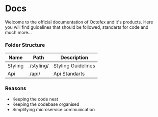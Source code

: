 # Docs

Welcome to the official documentation of Octofex and it's products. Here you will find guidelines that should be followed, standarts for code and much more...

### Folder Structure

| Name | Path | Description |
|--|--| -- |
| Styling | ./styling/ | Styling Guidelines |
| Api | ./api/ | Api Standarts |

### Reasons

 - Keeping the code neat
 - Keeping the codebase organised
 - Simplifying microservice communication
